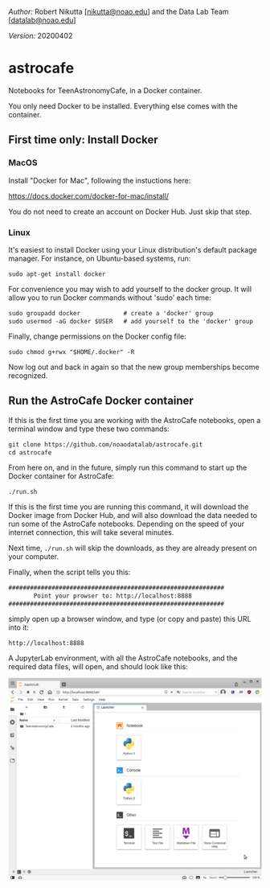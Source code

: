 *Author:* Robert Nikutta [nikutta@noao.edu] and the Data Lab Team [datalab@noao.edu]

*Version:* 20200402

# astrocafe
Notebooks for TeenAstronomyCafe, in a Docker container.

You only need Docker to be installed. Everything else comes with the container.

## First time only: Install Docker

### MacOS

Install "Docker for Mac", following the instuctions here:

https://docs.docker.com/docker-for-mac/install/

You do not need to create an account on Docker Hub. Just skip that step.

### Linux

It's easiest to install Docker using your Linux distribution's default
package manager. For instance, on Ubuntu-based systems, run:

```
sudo apt-get install docker
```

For convenience you may wish to add yourself to the docker group. It
will allow you to run Docker commands without 'sudo' each time:

```
sudo groupadd docker            # create a 'docker' group
sudo usermod -aG docker $USER   # add yourself to the 'docker' group
```

Finally, change permissions on the Docker config file:

```
sudo chmod g+rwx "$HOME/.docker" -R
```

Now log out and back in again so that the new group memberships become recognized.

## Run the AstroCafe Docker container

If this is the first time you are working with the AstroCafe notebooks, open a terminal window and type these two commands:

```
git clone https://github.com/noaodatalab/astrocafe.git
cd astrocafe
```

From here on, and in the future, simply run this command to start up the Docker container for AstroCafe:
```
./run.sh
```
  
If this is the first time you are running this command, it will
download the Docker image from Docker Hub, and will also download the
data needed to run some of the AstroCafe notebooks. Depending on the
speed of your internet connection, this will take several minutes.

Next time, `./run.sh` will skip the downloads, as they are already
present on your computer.

Finally, when the script tells you this:

```
############################################################
       Point your prowser to: http://localhost:8888
############################################################
```

simply open up a browser window, and type (or copy and paste) this URL into it:

```
http://localhost:8888
```

A JupyterLab environment, with all the AstroCafe notebooks, and the
required data files, will open, and should look like this:

![alt text](startview.png "Start view of AstroCafe JupyterLab")
